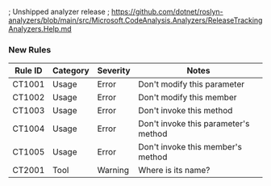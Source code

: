 ﻿; Unshipped analyzer release
; https://github.com/dotnet/roslyn-analyzers/blob/main/src/Microsoft.CodeAnalysis.Analyzers/ReleaseTrackingAnalyzers.Help.md

### New Rules

Rule ID | Category | Severity | Notes
--------|----------|----------|-------
CT1001 | Usage | Error | Don't modify this parameter
CT1002 | Usage | Error | Don't modify this member
CT1003 | Usage | Error | Don't invoke this method
CT1004 | Usage | Error | Don't invoke this parameter's method
CT1005 | Usage | Error | Don't invoke this member's method
CT2001 | Tool | Warning | Where is its name?